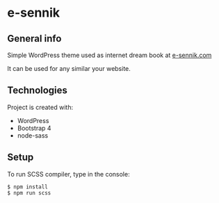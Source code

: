 # e-sennik


## General info
Simple WordPress theme used as internet dream book at [e-sennik.com](https://e-sennik.com/)

It can be used for any similar your website.

## Technologies
Project is created with:
* WordPress
* Bootstrap 4
* node-sass

## Setup
To run SCSS compiler, type in the console: 

```
$ npm install
$ npm run scss
```
